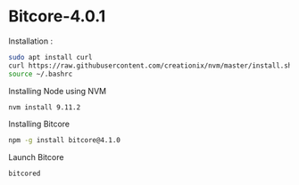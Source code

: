 # Bitcore-4.0.1

Installation :

```bash
sudo apt install curl 
curl https://raw.githubusercontent.com/creationix/nvm/master/install.sh | bash
source ~/.bashrc
```

Installing Node using NVM

```bash
nvm install 9.11.2
```

Installing Bitcore

```bash
npm -g install bitcore@4.1.0
```

Launch Bitcore

```bash
bitcored
```
